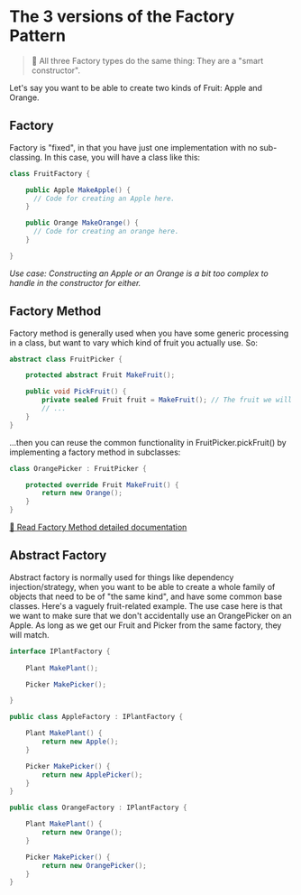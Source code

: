# The 3 versions of the Factory Pattern

> 📝 All three Factory types do the same thing: They are a "smart constructor".

Let's say you want to be able to create two kinds of Fruit: Apple and Orange.

## Factory

Factory is "fixed", in that you have just one implementation with no sub-classing. In this case, you will have a class like this:

```csharp
class FruitFactory {

    public Apple MakeApple() {
      // Code for creating an Apple here.
    }

    public Orange MakeOrange() {
      // Code for creating an orange here.
    }

}
```

_Use case: Constructing an Apple or an Orange is a bit too complex to handle in the constructor for either._

## Factory Method

Factory method is generally used when you have some generic processing in a class, but want to vary which kind of fruit you actually use. So:

```csharp
abstract class FruitPicker {

    protected abstract Fruit MakeFruit();

    public void PickFruit() {
        private sealed Fruit fruit = MakeFruit(); // The fruit we will work on..
        // ...
    }
}
```

...then you can reuse the common functionality in FruitPicker.pickFruit() by implementing a factory method in subclasses:

```csharp
class OrangePicker : FruitPicker {

    protected override Fruit MakeFruit() {
        return new Orange();
    }
}
```

[📄 Read Factory Method detailed documentation](./FactoryMethodPattern/README.md)

## Abstract Factory

Abstract factory is normally used for things like dependency injection/strategy, when you want to be able to create a whole family of objects that need to be of "the same kind", and have some common base classes. Here's a vaguely fruit-related example. The use case here is that we want to make sure that we don't accidentally use an OrangePicker on an Apple. As long as we get our Fruit and Picker from the same factory, they will match.

```csharp
interface IPlantFactory {
  
    Plant MakePlant();

    Picker MakePicker(); 

}

public class AppleFactory : IPlantFactory {

    Plant MakePlant() {
        return new Apple();
    }

    Picker MakePicker() {
        return new ApplePicker();
    }
}

public class OrangeFactory : IPlantFactory {

    Plant MakePlant() {
        return new Orange();
    }

    Picker MakePicker() {
        return new OrangePicker();
    }
}
```